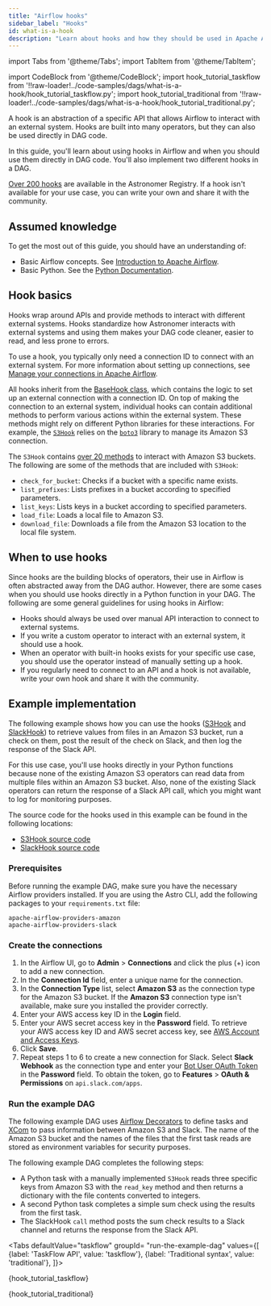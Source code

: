 ```yaml
---
title: "Airflow hooks"
sidebar_label: "Hooks"
id: what-is-a-hook
description: "Learn about hooks and how they should be used in Apache Airflow. See an example of implementing two different hooks in a DAG."
---
```


import Tabs from '@theme/Tabs';
import TabItem from '@theme/TabItem';

import CodeBlock from '@theme/CodeBlock';
import hook_tutorial_taskflow from '!!raw-loader!../code-samples/dags/what-is-a-hook/hook_tutorial_taskflow.py';
import hook_tutorial_traditional from '!!raw-loader!../code-samples/dags/what-is-a-hook/hook_tutorial_traditional.py';

A hook is an abstraction of a specific API that allows Airflow to interact with an external system. Hooks are built into many operators, but they can also be used directly in DAG code.

In this guide, you'll learn about using hooks in Airflow and when you should use them directly in DAG code. You'll also implement two different hooks in a DAG.

[Over 200 hooks](https://registry.astronomer.io/modules/?types=hooks%2CHooks&page=2) are available in the Astronomer Registry. If a hook isn't available for your use case, you can write your own and share it with the community.

## Assumed knowledge

To get the most out of this guide, you should have an understanding of:

- Basic Airflow concepts. See [Introduction to Apache Airflow](intro-to-airflow.md).
- Basic Python. See the [Python Documentation](https://docs.python.org/3/tutorial/index.html).

## Hook basics

Hooks wrap around APIs and provide methods to interact with different external systems. Hooks standardize how Astronomer interacts with external systems and using them makes your DAG code cleaner, easier to read, and less prone to errors.

To use a hook, you typically only need a connection ID to connect with an external system. For more information about setting up connections, see [Manage your connections in Apache Airflow](connections.md).

All hooks inherit from the [BaseHook class](https://github.com/apache/airflow/blob/main/airflow/hooks/base.py), which contains the logic to set up an external connection with a connection ID. On top of making the connection to an external system, individual hooks can contain additional methods to perform various actions within the external system. These methods might rely on different Python libraries for these interactions. For example, the [`S3Hook`](https://registry.astronomer.io/providers/amazon/modules/s3hook) relies on the [`boto3`](https://boto3.amazonaws.com/v1/documentation/api/latest/index.html) library to manage its Amazon S3 connection.

The `S3Hook` contains [over 20 methods](https://github.com/apache/airflow/blob/main/airflow/providers/amazon/aws/hooks/s3.py) to interact with Amazon S3 buckets. The following are some of the methods that are included with `S3Hook`:

- `check_for_bucket`: Checks if a bucket with a specific name exists.
- `list_prefixes`: Lists prefixes in a bucket according to specified parameters.
- `list_keys`: Lists keys in a bucket according to specified parameters.
- `load_file`: Loads a local file to Amazon S3.
- `download_file`: Downloads a file from the Amazon S3 location to the local file system.

## When to use hooks

Since hooks are the building blocks of operators, their use in Airflow is often abstracted away from the DAG author. However, there are some cases when you should use hooks directly in a Python function in your DAG. The following are some general guidelines for using hooks in Airflow:

- Hooks should always be used over manual API interaction to connect to external systems.
- If you write a custom operator to interact with an external system, it should use a hook.
- When an operator with built-in hooks exists for your specific use case, you should use the operator instead of manually setting up a hook.
- If you regularly need to connect to an API and a hook is not available, write your own hook and share it with the community.

## Example implementation

The following example shows how you can use the hooks ([S3Hook](https://registry.astronomer.io/providers/amazon/modules/s3hook) and [SlackHook](https://registry.astronomer.io/providers/slack/modules/slackhook)) to retrieve values from files in an Amazon S3 bucket, run a check on them, post the result of the check on Slack, and then log the response of the Slack API.

For this use case, you'll use hooks directly in your Python functions because none of the existing Amazon S3 operators can read data from multiple files within an Amazon S3 bucket. Also, none of the existing Slack operators can return the response of a Slack API call, which you might want to log for monitoring purposes.

The source code for the hooks used in this example can be found in the following locations:

- [S3Hook source code](https://github.com/apache/airflow/blob/main/airflow/providers/amazon/aws/hooks/s3.py)
- [SlackHook source code](https://github.com/apache/airflow/blob/main/airflow/providers/slack/hooks/slack.py)

### Prerequisites

Before running the example DAG, make sure you have the necessary Airflow providers installed. If you are using the Astro CLI, add the following packages to your `requirements.txt` file:

```text
apache-airflow-providers-amazon
apache-airflow-providers-slack
```
### Create the connections

1. In the Airflow UI, go to **Admin** > **Connections** and click the plus (+) icon to add a new connection.
2. In the **Connection Id** field, enter a unique name for the connection.
3. In the **Connection Type** list, select **Amazon S3** as the connection type for the Amazon S3 bucket. If the **Amazon S3** connection type isn't available, make sure you installed the provider correctly.
4. Enter your AWS access key ID in the **Login** field.
5. Enter your AWS secret access key in the **Password** field. To retrieve your AWS access key ID and AWS secret access key, see [AWS Account and Access Keys](https://docs.aws.amazon.com/powershell/latest/userguide/pstools-appendix-sign-up.html).
6. Click **Save**.
7. Repeat steps 1 to 6 to create a new connection for Slack. Select **Slack Webhook** as the connection type and enter your [Bot User OAuth Token](https://api.slack.com/authentication/oauth-v2) in the **Password** field. To obtain the token, go to **Features** > **OAuth & Permissions**  on `api.slack.com/apps`.

### Run the example DAG

The following example DAG uses [Airflow Decorators](https://www.astronomer.io/docs/learn/airflow-decorators) to define tasks and [XCom](https://www.astronomer.io/docs/learn/airflow-passing-data-between-tasks) to pass information between Amazon S3 and Slack. The name of the Amazon S3 bucket and the names of the files that the first task reads are stored as environment variables for security purposes.

The following example DAG completes the following steps:

- A Python task with a manually implemented `S3Hook` reads three specific keys from Amazon S3 with the `read_key` method and then returns a dictionary with the file contents converted to integers.
- A second Python task completes a simple sum check using the results from the first task.
- The SlackHook `call` method posts the sum check results to a Slack channel and returns the response from the Slack API.

<Tabs
    defaultValue="taskflow"
    groupId= "run-the-example-dag"
    values={[
        {label: 'TaskFlow API', value: 'taskflow'},
        {label: 'Traditional syntax', value: 'traditional'},
    ]}>

<TabItem value="taskflow">

<CodeBlock language="python">{hook_tutorial_taskflow}</CodeBlock>

</TabItem>

<TabItem value="traditional">

<CodeBlock language="python">{hook_tutorial_traditional}</CodeBlock>

</TabItem>
</Tabs>